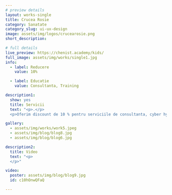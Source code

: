 ```yaml
---
# preview details
layout: works-single
title: Crucea Rosie
category: Sanatate
category_slug: ui-ux-design
image: assets/img/logos/crucearosie.png
short_description: 

# full details
live_preview: https://chenist.academy/kids/
full_image: assets/img/works/single1.jpg
info:
  - label: Reducere
    value: 10%

  - label: Educatie
    value: Consultanta, Training

description1:
  show: yes
  title: Servicii
  text: "<p>.</p>
  <p>Oferim discount de 10 % pentru serviciile de consultanta, cyber hygiene si control parental, pentru membrii EduBenefits.</p>"

gallery:
  - assets/img/works/work5.jpeg
  - assets/img/blog/blog8.jpg
  - assets/img/blog/blog6.jpg

description2:
  title: Video
  text: "<p>
  </p>"

video:
  poster: assets/img/blog/blog9.jpg
  id: c10hOnwQFaQ

---
```


